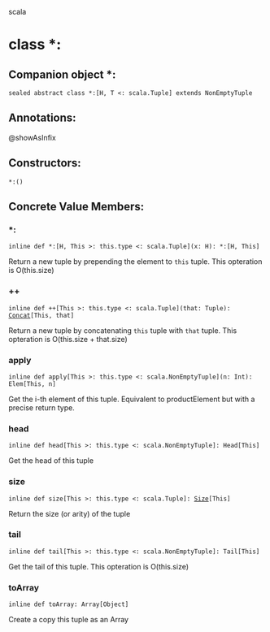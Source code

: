 scala
# class *:

## Companion object *:

<pre><code class="language-scala" >sealed abstract class *:[H, T <: scala.Tuple] extends NonEmptyTuple</pre></code>
## Annotations:
@showAsInfix 
## Constructors:
<pre><code class="language-scala" >*:()</pre></code>

## Concrete Value Members:
### *:
<pre><code class="language-scala" >inline def *:[H, This >: this.type <: scala.Tuple](x: H): *:[H, This]</pre></code>
Return a new tuple by prepending the element to `this` tuple.
This opteration is O(this.size)

### ++
<pre><code class="language-scala" >inline def ++[This >: this.type <: scala.Tuple](that: Tuple): <a href="./Tuple.md#Concat">Concat</a>[This, that]</pre></code>
Return a new tuple by concatenating `this` tuple with `that` tuple.
This opteration is O(this.size + that.size)

### apply
<pre><code class="language-scala" >inline def apply[This >: this.type <: scala.NonEmptyTuple](n: Int): Elem[This, n]</pre></code>
Get the i-th element of this tuple.
Equivalent to productElement but with a precise return type.

### head
<pre><code class="language-scala" >inline def head[This >: this.type <: scala.NonEmptyTuple]: Head[This]</pre></code>
Get the head of this tuple

### size
<pre><code class="language-scala" >inline def size[This >: this.type <: scala.Tuple]: <a href="./Tuple.md#Size">Size</a>[This]</pre></code>
Return the size (or arity) of the tuple

### tail
<pre><code class="language-scala" >inline def tail[This >: this.type <: scala.NonEmptyTuple]: Tail[This]</pre></code>
Get the tail of this tuple.
This opteration is O(this.size)

### toArray
<pre><code class="language-scala" >inline def toArray: Array[Object]</pre></code>
Create a copy this tuple as an Array

